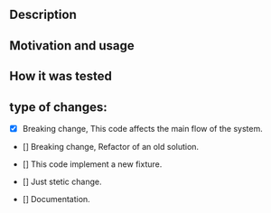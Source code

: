 ## Description
<!-- Add a short description about what you did and how you did it -->



## Motivation and usage
<!-- why you did it?  -->



## How it was tested
<!-- why you did it?  -->


## type of changes:

- [x] Breaking change, This code affects the main flow of the system.

- [] Breaking change, Refactor of an old solution.

- [] This code implement a new fixture.

- [] Just stetic change.

- [] Documentation.

